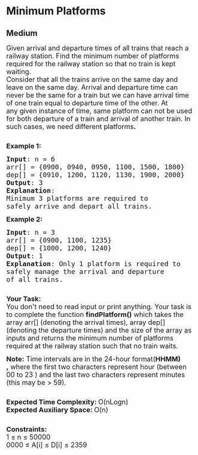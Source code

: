 # Minimum Platforms
## Medium 
<div class="problem-statement" style="user-select: auto;">
                <p style="user-select: auto;"></p><p style="user-select: auto;"><span style="font-size: 18px; user-select: auto;">Given arrival and departure times of all trains that reach a railway station. Find the minimum number of platforms required for the railway station so that no train is kept waiting.<br style="user-select: auto;">
Consider that all the trains arrive on the same day and leave on the same day. Arrival and departure time can never&nbsp;be the same for a train&nbsp;but we can have arrival time of one train equal to departure time of the other.&nbsp;At any&nbsp;given instance of time, same platform can not be used for both departure of a train and arrival of another train.&nbsp;In such cases,&nbsp;we need different platforms<strong style="user-select: auto;">.</strong></span></p>

<p style="user-select: auto;"><br style="user-select: auto;">
<span style="font-size: 18px; user-select: auto;"><strong style="user-select: auto;">Example 1:</strong></span></p>

<pre style="user-select: auto; position: relative;"><span style="font-size: 18px; user-select: auto;"><strong style="user-select: auto;">Input</strong>: n = 6&nbsp;
arr[] = {0900, 0940, 0950, 1100, 1500, 1800}
dep[] = {0910, 1200, 1120, 1130, 1900, 2000}
<strong style="user-select: auto;">Output</strong>: 3
<strong style="user-select: auto;">Explanation</strong>: 
Minimum 3 platforms are required to 
safely arrive and depart all trains.</span><div class="open_grepper_editor" title="Edit &amp; Save To Grepper" style="user-select: auto;"></div></pre>

<p style="user-select: auto;"><span style="font-size: 18px; user-select: auto;"><strong style="user-select: auto;">Example 2:</strong></span></p>

<pre style="user-select: auto; position: relative;"><span style="font-size: 18px; user-select: auto;"><strong style="user-select: auto;">Input</strong>: n = 3
arr[] = {0900, 1100, 1235}
dep[] = {1000, 1200, 1240}
<strong style="user-select: auto;">Output</strong>: 1
<strong style="user-select: auto;">Explanation</strong>: Only&nbsp;1 platform is required to 
safely manage the arrival and departure 
of all trains.&nbsp;</span>
<div class="open_grepper_editor" title="Edit &amp; Save To Grepper" style="user-select: auto;"></div></pre>

<p style="user-select: auto;"><br style="user-select: auto;">
<span style="font-size: 18px; user-select: auto;"><strong style="user-select: auto;">Your Task:</strong><br style="user-select: auto;">
You don't need to read input or print anything. Your task is to complete the function&nbsp;<strong style="user-select: auto;">findPlatform()</strong>&nbsp;which takes the array arr[] (denoting the arrival times), array dep[] (denoting the departure times)&nbsp;and the size of the array as inputs and returns the minimum number of platforms required at the railway station such that no train waits.</span></p>

<p style="user-select: auto;"><span style="font-size: 18px; user-select: auto;"><strong style="user-select: auto;">Note:</strong> Time intervals are in the 24-hour format(<strong style="user-select: auto;">HHMM) ,</strong>&nbsp;where the first two characters represent hour (between 00 to 23 ) and the last two characters represent minutes (this may be &gt; 59).</span></p>

<p style="user-select: auto;"><br style="user-select: auto;">
<span style="font-size: 18px; user-select: auto;"><strong style="user-select: auto;">Expected Time Complexity:&nbsp;</strong>O(nLogn)<br style="user-select: auto;">
<strong style="user-select: auto;">Expected Auxiliary Space:&nbsp;</strong>O(n)</span></p>

<p style="user-select: auto;"><br style="user-select: auto;">
<span style="font-size: 18px; user-select: auto;"><strong style="user-select: auto;">Constraints:</strong><br style="user-select: auto;">
1 ≤ n ≤ 50000<br style="user-select: auto;">
0000 ≤ A[i] ≤ D[i] ≤ 2359</span></p>
 <p style="user-select: auto;"></p>
            </div>